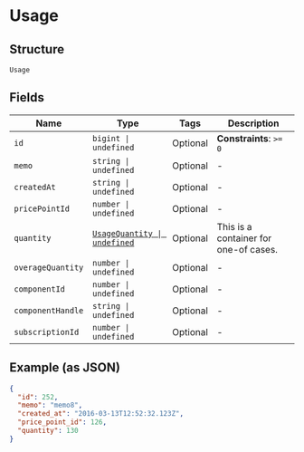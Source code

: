 
# Usage

## Structure

`Usage`

## Fields

| Name | Type | Tags | Description |
|  --- | --- | --- | --- |
| `id` | `bigint \| undefined` | Optional | **Constraints**: `>= 0` |
| `memo` | `string \| undefined` | Optional | - |
| `createdAt` | `string \| undefined` | Optional | - |
| `pricePointId` | `number \| undefined` | Optional | - |
| `quantity` | [`UsageQuantity \| undefined`](../../doc/models/containers/usage-quantity.md) | Optional | This is a container for one-of cases. |
| `overageQuantity` | `number \| undefined` | Optional | - |
| `componentId` | `number \| undefined` | Optional | - |
| `componentHandle` | `string \| undefined` | Optional | - |
| `subscriptionId` | `number \| undefined` | Optional | - |

## Example (as JSON)

```json
{
  "id": 252,
  "memo": "memo8",
  "created_at": "2016-03-13T12:52:32.123Z",
  "price_point_id": 126,
  "quantity": 130
}
```

